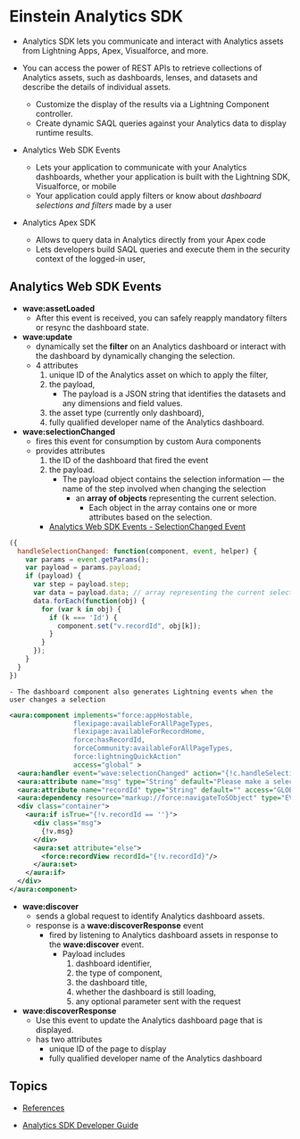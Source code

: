 # Einstein Analytics SDK

- Analytics SDK lets you communicate and interact with Analytics assets from Lightning Apps, Apex, Visualforce, and more.
- You can access the power of REST APIs to retrieve collections of Analytics assets, such as dashboards, lenses, and datasets and describe the details of individual assets. 
    - Customize the display of the results via a Lightning Component controller.
    - Create dynamic SAQL queries against your Analytics data to display runtime results.

- Analytics Web SDK Events
    - Lets your application to communicate with your Analytics dashboards, whether your application is built with the Lightning SDK, Visualforce, or mobile
    - Your application could apply filters or know about *dashboard selections and filters* made by a user 

- Analytics Apex SDK
    -  Allows to  query data in Analytics directly from your Apex code
    -  Lets developers build SAQL queries and execute them in the security context of the logged-in user,


<a name='websdk'></a>
## Analytics Web SDK Events
- **wave:assetLoaded**
    - After this event is received, you can safely reapply mandatory filters or resync the dashboard state.
- **wave:update**
    - dynamically set the **filter** on an Analytics dashboard or interact with the dashboard by dynamically changing the selection.
    - 4 attributes
        1. unique ID of the Analytics asset on which to apply the filter, 
        2. the payload, 
            - The payload is a JSON string that identifies the datasets and any dimensions and field values.
        3. the asset type (currently only dashboard), 
        4. fully qualified developer name of the Analytics dashboard. 
- **wave:selectionChanged**
    -  fires this event for consumption by custom Aura components
    -  provides attributes
        1. the ID of the dashboard that fired the event 
        2. the payload.
            -  The payload object contains the selection information
                — the name of the step involved when changing the selection 
                - an **array of objects** representing the current selection. 
                    - Each object in the array contains one or more attributes based on the selection.
        - [Analytics Web SDK Events - SelectionChanged Event](https://developer.salesforce.com/docs/atlas.en-us.bi_dev_guide_sdk.meta/bi_dev_guide_sdk/bi_sdk_web_example2.htm)
```js
({
  handleSelectionChanged: function(component, event, helper) {
    var params = event.getParams();
    var payload = params.payload;
    if (payload) {
      var step = payload.step;
      var data = payload.data; // array representing the current selection.
      data.forEach(function(obj) {
        for (var k in obj) {
          if (k === 'Id') {
            component.set("v.recordId", obj[k]);                        
          }
        }
      });
    }
  }
})
```
    - The dashboard component also generates Lightning events when the user changes a selection
```xml
<aura:component implements="force:appHostable,
                flexipage:availableForAllPageTypes,
                flexipage:availableForRecordHome,
                force:hasRecordId,
                forceCommunity:availableForAllPageTypes,
                force:lightningQuickAction"
                access="global" >
  <aura:handler event="wave:selectionChanged" action="{!c.handleSelectionChanged}"/>
  <aura:attribute name="msg" type="String" default="Please make a selection in Analytics that contains a record ID" access="GLOBAL"/>
  <aura:attribute name="recordId" type="String" default="" access="GLOBAL"/>
  <aura:dependency resource="markup://force:navigateToSObject" type="EVENT"/>        
  <div class="container">
    <aura:if isTrue="{!v.recordId == ''}">
      <div class="msg">
        {!v.msg}
      </div>
      <aura:set attribute="else">
        <force:recordView recordId="{!v.recordId}"/> 
      </aura:set>
    </aura:if>
  </div>	
</aura:component>
```


- **wave:discover**
    - sends a global request to identify Analytics dashboard assets.
    -  response is a **wave:discoverResponse** event
        - fired by listening to Analytics dashboard assets in response to the **wave:discover** event.
            - Payload includes
                1. dashboard identifier, 
                2. the type of component, 
                3. the dashboard title, 
                4. whether the dashboard is still loading, 
                5. any optional parameter sent with the request
- **wave:discoverResponse**
    - Use this event to update the Analytics dashboard page that is displayed. 
    - has two attributes
        -  unique ID of the page to display
        - fully qualified developer name of the Analytics dashboard 
## Topics
- [References](#ref)



<a name='ref'></a>
- [Analytics SDK Developer Guide](https://developer.salesforce.com/docs/atlas.en-us.bi_dev_guide_sdk.meta/bi_dev_guide_sdk/bi_sdk_overview.htm)
